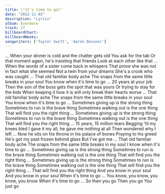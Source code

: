 ```yaml
---
title: \"it's time to go\"
date: "2022-11-03"
description: "Lyrics"
album: Evermore
track: 17
billboardChart:  
billboardWeeks:
songwriters: ['Taylor Swift', 'Aaron Dessner']
---
```


… When your dinner is cold and the chatter gets old
You ask for the tab
Or that moment again, he's insisting that friends
Look at each other like that
… When the words of a sister come back in whispers
That prove she was not in fact what she seemed
Not a twin from your dreams
She's a crook who was caught
… That old familiar body ache
The snaps from the same little breaks in your soul
You know when it's time to go
… 20 years at your job
Then the son of the boss gets the spot that was yours
Or trying to stay for the kids
When keeping it how it is will only break their hearts worse
… That old familiar body ache
The snaps from the same little breaks in your soul
You know when it's time to go
… Sometimes giving up is the strong thing
Sometimes to run is the brave thing
Sometimes walking out is the one thing
That will find you the right thing
… Sometimes giving up is the strong thing
Sometimes to run is the brave thing
Sometimes walking out is the one thing
That will find you the right thing
… 15 years, 15 million tears
Begging 'til my knees bled
I gave it my all, he gave me nothing at all
Then wondered why I left
… Now he sits on his throne in his palace of bones
Praying to his greed
He's got my past frozen behind glass
But I've got me
… That old familiar body ache
The snaps from the same little breaks in my soul
I know when it's time to go
… Sometimes giving up is the strong thing
Sometimes to run is the brave thing
Sometimes walking out is the one thing
That will find you the right thing
… Sometimes giving up is the strong thing
Sometimes to run is the brave thing
Sometimes walking out is the one thing
That will find you the right thing
… That will find you the right thing
And you know in your soul
And you know in your soul
When it's time to go
… You know, you know, you know, you know
When it's time to go
… So then you go
Then you go
You just go
